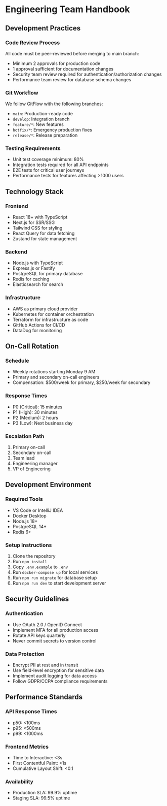 # Engineering Team Handbook

## Development Practices

### Code Review Process
All code must be peer-reviewed before merging to main branch:
- Minimum 2 approvals for production code
- 1 approval sufficient for documentation changes
- Security team review required for authentication/authorization changes
- Performance team review for database schema changes

### Git Workflow
We follow GitFlow with the following branches:
- `main`: Production-ready code
- `develop`: Integration branch
- `feature/*`: New features
- `hotfix/*`: Emergency production fixes
- `release/*`: Release preparation

### Testing Requirements
- Unit test coverage minimum: 80%
- Integration tests required for all API endpoints
- E2E tests for critical user journeys
- Performance tests for features affecting >1000 users

## Technology Stack

### Frontend
- React 18+ with TypeScript
- Next.js for SSR/SSG
- Tailwind CSS for styling
- React Query for data fetching
- Zustand for state management

### Backend
- Node.js with TypeScript
- Express.js or Fastify
- PostgreSQL for primary database
- Redis for caching
- Elasticsearch for search

### Infrastructure
- AWS as primary cloud provider
- Kubernetes for container orchestration
- Terraform for infrastructure as code
- GitHub Actions for CI/CD
- DataDog for monitoring

## On-Call Rotation

### Schedule
- Weekly rotations starting Monday 9 AM
- Primary and secondary on-call engineers
- Compensation: $500/week for primary, $250/week for secondary

### Response Times
- P0 (Critical): 15 minutes
- P1 (High): 30 minutes
- P2 (Medium): 2 hours
- P3 (Low): Next business day

### Escalation Path
1. Primary on-call
2. Secondary on-call
3. Team lead
4. Engineering manager
5. VP of Engineering

## Development Environment

### Required Tools
- VS Code or IntelliJ IDEA
- Docker Desktop
- Node.js 18+
- PostgreSQL 14+
- Redis 6+

### Setup Instructions
1. Clone the repository
2. Run `npm install`
3. Copy `.env.example` to `.env`
4. Run `docker-compose up` for local services
5. Run `npm run migrate` for database setup
6. Run `npm run dev` to start development server

## Security Guidelines

### Authentication
- Use OAuth 2.0 / OpenID Connect
- Implement MFA for all production access
- Rotate API keys quarterly
- Never commit secrets to version control

### Data Protection
- Encrypt PII at rest and in transit
- Use field-level encryption for sensitive data
- Implement audit logging for data access
- Follow GDPR/CCPA compliance requirements

## Performance Standards

### API Response Times
- p50: <100ms
- p95: <500ms
- p99: <1000ms

### Frontend Metrics
- Time to Interactive: <3s
- First Contentful Paint: <1s
- Cumulative Layout Shift: <0.1

### Availability
- Production SLA: 99.9% uptime
- Staging SLA: 99.5% uptime